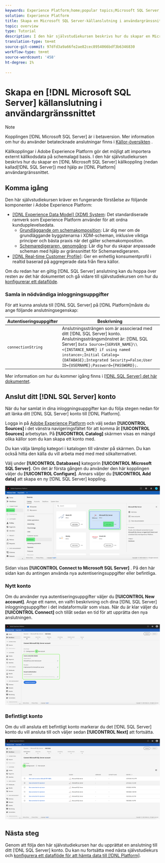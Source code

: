 ```yaml
---
keywords: Experience Platform;home;popular topics;Microsoft SQL Server;SQL Server;sql server
solution: Experience Platform
title: Skapa en Microsoft SQL Server-källanslutning i användargränssnittet
topic: overview
type: Tutorial
description: I den här självstudiekursen beskrivs hur du skapar en Microsoft SQL Server-källkoppling (nedan kallad SQL Server) med hjälp av användargränssnittet för plattformen.
translation-type: tm+mt
source-git-commit: 97dfd3a9a66fe2ae82cec8954066bdf3b6346830
workflow-type: tm+mt
source-wordcount: '458'
ht-degree: 1%

---
```



# Skapa en [!DNL Microsoft SQL Server] källanslutning i användargränssnittet

>[!NOTE]
>
> Kopplingen [!DNL Microsoft SQL Server] är i betaversion. Mer information om hur du använder betatecknade anslutningar finns i [Källor-översikten](../../../../home.md#terms-and-conditions) .

Källkopplingar i Adobe Experience Platform gör det möjligt att importera externt källkodsdata på schemalagd basis. I den här självstudiekursen beskrivs hur du skapar en [!DNL Microsoft SQL Server] källkoppling (nedan kallad[!DNL SQL Server]) med hjälp av [!DNL Platform] användargränssnittet.

## Komma igång

Den här självstudiekursen kräver en fungerande förståelse av följande komponenter i Adobe Experience Platform:

* [[!DNL Experience Data Model] (XDM) System](../../../../../xdm/home.md): Det standardiserade ramverk som Experience Platform använder för att ordna kundupplevelsedata.
   * [Grundläggande om schemakomposition](../../../../../xdm/schema/composition.md): Lär dig mer om de grundläggande byggstenarna i XDM-scheman, inklusive viktiga principer och bästa praxis när det gäller schemakomposition.
   * [Schemaredigeraren, genomgång](../../../../../xdm/tutorials/create-schema-ui.md): Lär dig hur du skapar anpassade scheman med hjälp av gränssnittet för Schemaredigeraren.
* [[!DNL Real-time Customer Profile]](../../../../../profile/home.md): Ger en enhetlig konsumentprofil i realtid baserad på aggregerade data från flera källor.

Om du redan har en giltig [!DNL SQL Server] anslutning kan du hoppa över resten av det här dokumentet och gå vidare till självstudiekursen om hur du [konfigurerar ett dataflöde](../../dataflow/databases.md).

### Samla in nödvändiga inloggningsuppgifter

För att kunna ansluta till [!DNL SQL Server] på [!DNL Platform]måste du ange följande anslutningsegenskap:

| Autentiseringsuppgifter | Beskrivning |
| ---------- | ----------- |
| `connectionString` | Anslutningssträngen som är associerad med ditt [!DNL SQL Server] konto. Anslutningssträngsmönstret är: [!DNL SQL Server] `Data Source={SERVER_NAME}\\<{INSTANCE_NAME} if using named instance>;Initial Catalog={DATABASE};Integrated Security=False;User ID={USERNAME};Password={PASSWORD};`. |

Mer information om hur du kommer igång finns i [ [!DNL SQL Server] det här dokumentet](https://docs.microsoft.com/en-us/dotnet/framework/data/adonet/sql/authentication-in-sql-server).

## Anslut ditt [!DNL SQL Server] konto

När du har samlat in dina inloggningsuppgifter kan du följa stegen nedan för att länka ditt [!DNL SQL Server] konto till [!DNL Platform].

Logga in på [Adobe Experience Platform](https://platform.adobe.com) och välj sedan **[!UICONTROL Sources]** i det vänstra navigeringsfältet för att komma åt **[!UICONTROL Sources]** arbetsytan. På **[!UICONTROL Catalog]** skärmen visas en mängd olika källor som du kan skapa ett konto med.

Du kan välja lämplig kategori i katalogen till vänster på skärmen. Du kan också hitta den källa du vill arbeta med med med sökalternativet.

Välj under **[!UICONTROL Databases]** kategorin **[!UICONTROL Microsoft SQL Server]**. Om det är första gången du använder den här kopplingen väljer du **[!UICONTROL Configure]**. Annars väljer du **[!UICONTROL Add data]** att skapa en ny [!DNL SQL Server] koppling.

![](../../../../images/tutorials/create/microsoft-sql-server/catalog.png)

Sidan visas **[!UICONTROL Connect to Microsoft SQL Server]** . På den här sidan kan du antingen använda nya autentiseringsuppgifter eller befintliga.

### Nytt konto

Om du använder nya autentiseringsuppgifter väljer du **[!UICONTROL New account]**. Ange ett namn, en valfri beskrivning och dina [!DNL SQL Server] inloggningsuppgifter i det indataformulär som visas. När du är klar väljer du **[!UICONTROL Connect]** och tillåt sedan en tid för att upprätta den nya anslutningen.

![](../../../../images/tutorials/create/microsoft-sql-server/new.png)

### Befintligt konto

Om du vill ansluta ett befintligt konto markerar du det [!DNL SQL Server] konto du vill ansluta till och väljer sedan **[!UICONTROL Next]** att fortsätta.

![](../../../../images/tutorials/create/microsoft-sql-server/existing.png)

## Nästa steg

Genom att följa den här självstudiekursen har du upprättat en anslutning till ditt [!DNL SQL Server] konto. Du kan nu fortsätta med nästa självstudiekurs och [konfigurera ett dataflöde för att hämta data till [!DNL Platform]](../../dataflow/databases.md).